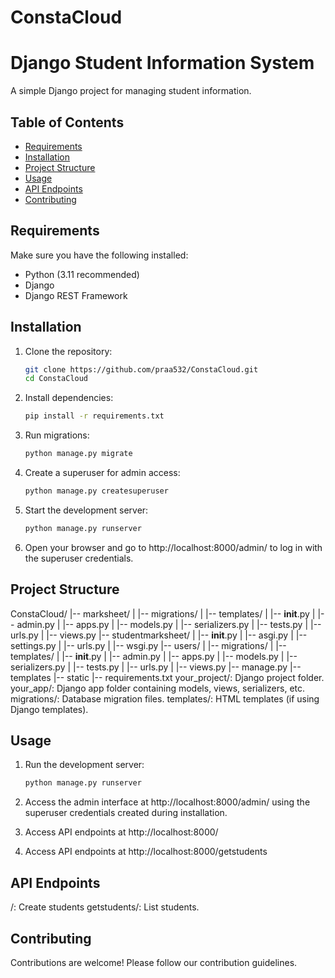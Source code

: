 # ConstaCloud

# Django Student Information System

A simple Django project for managing student information.

## Table of Contents

- [Requirements](#requirements)
- [Installation](#installation)
- [Project Structure](#project-structure)
- [Usage](#usage)
- [API Endpoints](#api-endpoints)
- [Contributing](#contributing)

## Requirements

Make sure you have the following installed:

- Python (3.11 recommended)
- Django
- Django REST Framework

## Installation

1. Clone the repository:

   ```bash
   git clone https://github.com/praa532/ConstaCloud.git
   cd ConstaCloud

2. Install dependencies:

    ```bash
    pip install -r requirements.txt

3. Run migrations:

    ```bash
    python manage.py migrate

4. Create a superuser for admin access:

    ```bash
    python manage.py createsuperuser

5. Start the development server:

    ```bash
    python manage.py runserver

6. Open your browser and go to http://localhost:8000/admin/ to log in with the superuser credentials.

## Project Structure

ConstaCloud/
|-- marksheet/
|   |-- migrations/
|   |-- templates/
|   |-- __init__.py
|   |-- admin.py
|   |-- apps.py
|   |-- models.py
|   |-- serializers.py
|   |-- tests.py
|   |-- urls.py
|   |-- views.py
|-- studentmarksheet/
|   |-- __init__.py
|   |-- asgi.py
|   |-- settings.py
|   |-- urls.py
|   |-- wsgi.py
|-- users/
|   |-- migrations/
|   |-- templates/
|   |-- __init__.py
|   |-- admin.py
|   |-- apps.py
|   |-- models.py
|   |-- serializers.py
|   |-- tests.py
|   |-- urls.py
|   |-- views.py
|-- manage.py
|-- templates
|-- static
|-- requirements.txt
your_project/: Django project folder.
your_app/: Django app folder containing models, views, serializers, etc.
migrations/: Database migration files.
templates/: HTML templates (if using Django templates).

## Usage
1. Run the development server:

    ```bash
    python manage.py runserver

2. Access the admin interface at http://localhost:8000/admin/ using the superuser credentials created during installation.

3. Access API endpoints at http://localhost:8000/

4. Access API endpoints at http://localhost:8000/getstudents

## API Endpoints
/: Create students
getstudents/: List students.

## Contributing

Contributions are welcome! Please follow our contribution guidelines.



